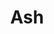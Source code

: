 ---
title: "Ash"
summary: "Alternative rock band that formed in Downpatrick, Northern Ireland in 1992."
image: "ash.jpg"
apple_music_artist_url: "https://music.apple.com/gb/artist/ash/721451"
---